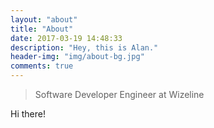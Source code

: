 ```yaml
---
layout: "about"
title: "About"
date: 2017-03-19 14:48:33
description: "Hey, this is Alan."
header-img: "img/about-bg.jpg"
comments: true
---
```



>Software Developer Engineer
>at Wizeline

Hi there!
